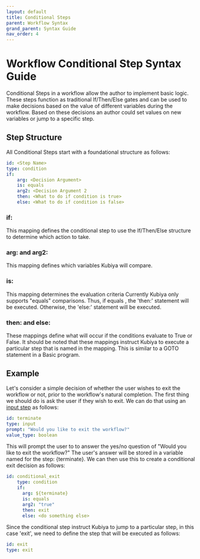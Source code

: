 ```yaml
---
layout: default
title: Conditional Steps
parent: Workflow Syntax
grand_parent: Syntax Guide
nav_order: 4
---
```


# Workflow Conditional Step Syntax Guide

Conditional Steps in a workflow allow the author to implement basic logic.  These steps function as traditional If/Then/Else gates and can be used to make decisions based on the value of different variables during the workflow.  Based on these decisions an author could set values on new variables or jump to a specific step.

## Step Structure

All Conditional Steps start with a foundational structure as follows:

```yaml
id: <Step Name>
type: condition
if:
    arg: <Decision Argument>
    is: equals
    arg2: <Decision Argument 2
    then: <What to do if condition is true>
    else: <What to do if condition is false>
```

### if: 
This mapping defines the conditional step to use the If/Then/Else structure to determine which action to take.

### arg: and arg2:
This mapping defines which variables Kubiya will compare.

### is:
This mapping determines the evaluation criteria  Currently Kubiya only supports "equals" comparisons.  Thus, if <arg> equals <arg2>, the 'then:' statement will be executed.  Otherwise, the 'else:' statement will be executed.

### then: and else:
These mappings define what will occur if the conditions evaluate to True or False.  It should be noted that these mappings instruct Kubiya to execute a particular step that is named in the mapping.  This is similar to a GOTO statement in a Basic program.

## 

## Example
Let's consider a simple decision of whether the user wishes to exit the workflow or not, prior to the workflow's natural completion.  The first thing we should do is ask the user if they wish to exit.  We can do that using an [input step](../sg_workflow_input.html) as follows:

```yaml
id: terminate
type: input
prompt: "Would you like to exit the workflow?"
value_type: boolean
```

This will prompt the user to to answer the yes/no question of "Would you like to exit the workflow?"  The user's answer will be stored in a variable named for the step: {terminate}.  We can then use this to create a conditional exit decision as follows:

```yaml
id: conditional_exit
    type: condition
    if:
      arg: ${terminate}
      is: equals
      arg2: "true"
      then: exit
      else: <do something else>
```

Since the conditional step instruct Kubiya to jump to a particular step, in this case 'exit', we need to define the step that will be executed as follows:

```yaml
id: exit
type: exit
```





